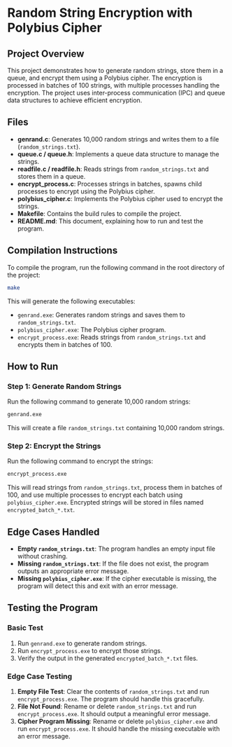 


# Random String Encryption with Polybius Cipher

## Project Overview

This project demonstrates how to generate random strings, store them in a queue, and encrypt them using a Polybius cipher. The encryption is processed in batches of 100 strings, with multiple processes handling the encryption. The project uses inter-process communication (IPC) and queue data structures to achieve efficient encryption.

## Files

- **genrand.c**: Generates 10,000 random strings and writes them to a file (`random_strings.txt`).
- **queue.c / queue.h**: Implements a queue data structure to manage the strings.
- **readfile.c / readfile.h**: Reads strings from `random_strings.txt` and stores them in a queue.
- **encrypt_process.c**: Processes strings in batches, spawns child processes to encrypt using the Polybius cipher.
- **polybius_cipher.c**: Implements the Polybius cipher used to encrypt the strings.
- **Makefile**: Contains the build rules to compile the project.
- **README.md**: This document, explaining how to run and test the program.

## Compilation Instructions

To compile the program, run the following command in the root directory of the project:

```bash
make
```

This will generate the following executables:
- `genrand.exe`: Generates random strings and saves them to `random_strings.txt`.
- `polybius_cipher.exe`: The Polybius cipher program.
- `encrypt_process.exe`: Reads strings from `random_strings.txt` and encrypts them in batches of 100.

## How to Run

### Step 1: Generate Random Strings
Run the following command to generate 10,000 random strings:

```bash
genrand.exe
```

This will create a file `random_strings.txt` containing 10,000 random strings.

### Step 2: Encrypt the Strings
Run the following command to encrypt the strings:

```bash
encrypt_process.exe
```

This will read strings from `random_strings.txt`, process them in batches of 100, and use multiple processes to encrypt each batch using `polybius_cipher.exe`. Encrypted strings will be stored in files named `encrypted_batch_*.txt`.

## Edge Cases Handled

- **Empty `random_strings.txt`**: The program handles an empty input file without crashing.
- **Missing `random_strings.txt`**: If the file does not exist, the program outputs an appropriate error message.
- **Missing `polybius_cipher.exe`**: If the cipher executable is missing, the program will detect this and exit with an error message.

## Testing the Program

### Basic Test
1. Run `genrand.exe` to generate random strings.
2. Run `encrypt_process.exe` to encrypt those strings.
3. Verify the output in the generated `encrypted_batch_*.txt` files.

### Edge Case Testing
1. **Empty File Test**: Clear the contents of `random_strings.txt` and run `encrypt_process.exe`. The program should handle this gracefully.
2. **File Not Found**: Rename or delete `random_strings.txt` and run `encrypt_process.exe`. It should output a meaningful error message.
3. **Cipher Program Missing**: Rename or delete `polybius_cipher.exe` and run `encrypt_process.exe`. It should handle the missing executable with an error message.

